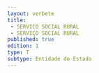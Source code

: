 ```yaml
---
layout: verbete
title:
 - SERVICO SOCIAL RURAL
 - SERVIÇO SOCIAL RURAL
published: true
edition: 1  
type: T
subtype: Entidade do Estado
---
```


